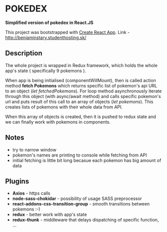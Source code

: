 # POKEDEX

**Simplified version of pokedex in React.JS**

This project was bootstrapped with [Create React App](https://github.com/facebookincubator/create-react-app).
Link - http://benjaminstary.studenthosting.sk/

## Description

The whole project is wrapped in Redux framework, which holds the whole app's state ( specifically 9 pokemons ).

When app is being initialised (componentWillMount), then is called action method **fetch Pokemons** which returns specific list of pokemon's api URL to an object (_let fetchedPokemons_). For loop method asynchronously iterate through this object (with async/await method) and calls specific pokemon's url and puts result of this call to an array of objects (_let pokemons_). This creates lists of pokemons with their whole data from API.

When this array of objects is created, then it is pushed to redux state and we can finally work with pokemons in components.

## Notes

* try to narrow window
* pokemon's names are printing to console while fetching from API
* initial fetching is little bit long becasue each pokemon has big amount of data

## Plugins

* __Axios__ - https calls
* __node-sass-chokidar__ - possibility of usage SASS preprocessor
* __react-addons-css-transition-group__ - smooth transitions between pokemons :-)
* __redux__ - better work with app's state
* __redux-thunk__ - middleware that delays dispatching of specific function, ...
